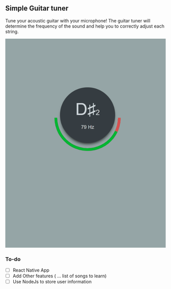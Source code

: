 ## Simple Guitar tuner 

Tune your acoustic guitar with your microphone! The guitar tuner will determine the frequency of the sound and help you to correctly adjust each string.

![](tuner-react.gif)

### To-do

- [ ] React Native App
- [ ] Add Other features ( ... list of songs to learn)
- [ ] Use NodeJs to store user information 
